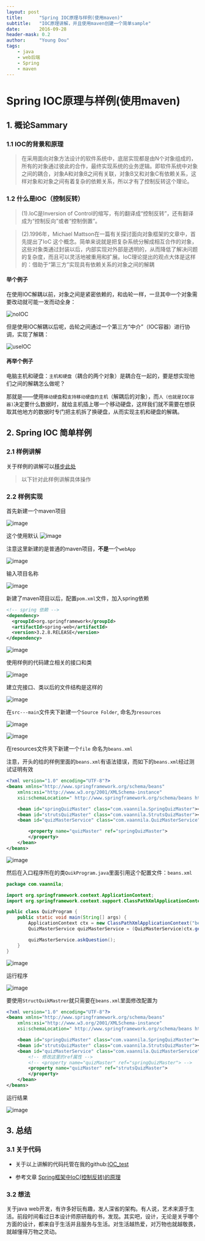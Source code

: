 ```yaml
---
layout: post
title:      "Spring IOC原理与样例(使用maven)"
subtitle:   "IOC原理讲解，并且使用maven创建一个简单sample"
date:       2016-09-28
header-mask: 0.2
author:     "Young Dou"
tags:
    - java
    - web后端
    - Spring
    - maven
---
```



# Spring IOC原理与样例(使用maven)

## 1. 概论Sammary


### 1.1 IOC的背景和原理

> 在采用面向对象方法设计的软件系统中，底层实现都是由N个对象组成的，所有的对象通过彼此的合作，最终实现系统的业务逻辑。即软件系统中对象之间的耦合，对象A和对象B之间有关联，对象B又和对象C有依赖关系，这样对象和对象之间有着复杂的依赖关系，所以才有了控制反转这个理论。

### 1.2 什么是IOC（控制反转）

> (1).IoC是Inversion of Control的缩写，有的翻译成“控制反转”，还有翻译成为“控制反向”或者“控制倒置”。

> (2).1996年，Michael Mattson在一篇有关探讨面向对象框架的文章中，首先提出了IoC 这个概念。简单来说就是把复杂系统分解成相互合作的对象，这些对象类通过封装以后，内部实现对外部是透明的，从而降低了解决问题的复杂度，而且可以灵活地被重用和扩展。IoC理论提出的观点大体是这样的：借助于“第三方”实现具有依赖关系的对象之间的解耦

#### 举个例子

在使用IOC解耦以前，对象之间是紧密依赖的，和齿轮一样，一旦其中一个对象需要改动就可能一发而动全身：

![noIOC](https://raw.githubusercontent.com/youngdou/youngdou.github.io/master/img/post_imag/2016-09-02/img1.png)

但是使用IOC解耦以后呢，齿轮之间通过一个第三方“中介”（IOC容器）进行协调，实现了解耦：

![useIOC](https://raw.githubusercontent.com/youngdou/youngdou.github.io/master/img/post_imag/2016-09-02/img2.png)

#### 再举个例子
电脑主机和硬盘：`主机和硬盘`（耦合的两个对象）是耦合在一起的，要是想实现他们之间的解耦怎么做呢？

那就是——使用`移动硬盘`和`支持移动硬盘的主机`（解耦后的对象），而`人（也就是IOC容器)`决定要什么数据时，就给主机插上哪一个移动硬盘，这样我们就不需要在想获取其他地方的数据时专门把主机拆了换硬盘，从而实现主机和硬盘的解耦。


## 2. Spring IOC 简单样例

### 2.1 样例讲解

关于样例的讲解可以[移步此处](http://www.open-open.com/lib/view/open1326850984030.html)

> 以下针对此样例讲解具体操作

### 2.2 样例实现

首先新建一个maven项目

![image](https://raw.githubusercontent.com/youngdou/youngdou.github.io/master/img/post_imag/2016-09-02/20160928102511.png)

这个使用默认
![image](https://raw.githubusercontent.com/youngdou/youngdou.github.io/master/img/post_imag/2016-09-02/20160928102247.png)

注意这里新建的是普通的maven项目，**不是**一个`webApp`

![image](https://raw.githubusercontent.com/youngdou/youngdou.github.io/master/img/post_imag/2016-09-02/20160928102307.png)

输入项目名称

![image](https://raw.githubusercontent.com/youngdou/youngdou.github.io/master/img/post_imag/2016-09-02/20160928102336.png)

新建了maven项目以后，配置`pom.xml`文件，加入spring依赖

```xml
<!-- spring 依赖 -->
<dependency>
  <groupId>org.springframework</groupId>
  <artifactId>spring-web</artifactId>
  <version>3.2.8.RELEASE</version>
</dependency>

```

![image](https://raw.githubusercontent.com/youngdou/youngdou.github.io/master/img/post_imag/2016-09-02/20160928102611.png)

使用样例的代码建立相关的接口和类

![image](https://raw.githubusercontent.com/youngdou/youngdou.github.io/master/img/post_imag/2016-09-02/20160928102829.png)

建立完接口、类以后的文件结构是这样的

![image](https://raw.githubusercontent.com/youngdou/youngdou.github.io/master/img/post_imag/2016-09-02/20160928102921.png)

在`src---main`文件夹下新建一个`Source Folder`, 命名为`resources`

![image](https://raw.githubusercontent.com/youngdou/youngdou.github.io/master/img/post_imag/2016-09-02/20160928104519.png)

![image](https://raw.githubusercontent.com/youngdou/youngdou.github.io/master/img/post_imag/2016-09-02/20160928104604.png)

在resources文件夹下新建一个`file` 命名为`beans.xml`

注意，开头的给的样例里面的`beans.xml`有语法错误，而如下的`beans.xml`经过测试证明有效

```xml
<?xml version="1.0" encoding="UTF-8"?>
<beans xmlns="http://www.springframework.org/schema/beans"
	xmlns:xsi="http://www.w3.org/2001/XMLSchema-instance"
	xsi:schemaLocation=" http://www.springframework.org/schema/beans http://www.springframework.org/schema/beans/spring-beans.xsd">

	<bean id="springQuizMaster" class="com.vaannila.SpringQuizMaster"></bean>
	<bean id="strutsQuizMaster" class="com.vaannila.StrutsQuizMaster"></bean>
	<bean id="quizMasterService" class="com.vaannila.QuizMasterService">

		<property name="quizMaster" ref="springQuizMaster">
		</property>
	</bean>
</beans>
```

![image](https://raw.githubusercontent.com/youngdou/youngdou.github.io/master/img/post_imag/2016-09-02/20160928104712.png)

然后在入口程序所在的类`QuikProgram.java`里面引用这个配置文件：`beans.xml`

```java
package com.vaannila;

import org.springframework.context.ApplicationContext;
import org.springframework.context.support.ClassPathXmlApplicationContext;

public class QuizProgram {
	public static void main(String[] args) {
        ApplicationContext ctx = new ClassPathXmlApplicationContext("beans.xml");//读取beans.xml中的内容
		QuizMasterService quizMasterService = (QuizMasterService)ctx.getBean("quizMasterService");

		quizMasterService.askQuestion();
	}
}
```

![image](https://raw.githubusercontent.com/youngdou/youngdou.github.io/master/img/post_imag/2016-09-02/20160928104756.png)

运行程序

![image](https://raw.githubusercontent.com/youngdou/youngdou.github.io/master/img/post_imag/2016-09-02/20160928104827.png)

要使用`StructQuikMastrer`就只需要在`beans.xml`里面修改配置为

```xml
<?xml version="1.0" encoding="UTF-8"?>
<beans xmlns="http://www.springframework.org/schema/beans"
	xmlns:xsi="http://www.w3.org/2001/XMLSchema-instance"
	xsi:schemaLocation=" http://www.springframework.org/schema/beans http://www.springframework.org/schema/beans/spring-beans.xsd">

	<bean id="springQuizMaster" class="com.vaannila.SpringQuizMaster"></bean>
	<bean id="strutsQuizMaster" class="com.vaannila.StrutsQuizMaster"></bean>
	<bean id="quizMasterService" class="com.vaannila.QuizMasterService">
		<!-- 修改这里的ref属性 -->
		<!-- <property name="quizMaster" ref="springQuizMaster"> -->
		<property name="quizMaster" ref="strutsQuizMaster">
		</property>
	</bean>
</beans>
```

运行结果

![image](https://raw.githubusercontent.com/youngdou/youngdou.github.io/master/img/post_imag/2016-09-02/20160928104906.png)




## 3. 总结


### 3.1 关于代码

- 关于以上讲解的代码托管在我的github:[IOC_test](https://github.com/youngdou/code_for_course_DistributedComputing/tree/master/IOC_test)

- 参考文章
[Spring框架中IoC(控制反转)的原理](http://blog.csdn.net/u012561176/article/details/45974315)

### 3.2 想法

关于java web开发，有许多好玩有趣，发人深省的架构。有人说，艺术来源于生活。前段时间看过日本设计师原研哉的书，发现。其实吧，设计，无论是关乎哪个方面的设计，都来自于生活并且服务与生活。对生活越热爱，对万物也就越敬畏，就越懂得万物之灵动。